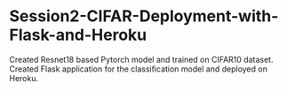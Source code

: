 # Session2-CIFAR-Deployment-with-Flask-and-Heroku
Created Resnet18 based Pytorch model and trained on CIFAR10 dataset. Created Flask application for the classification model and deployed on Heroku.
